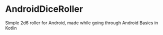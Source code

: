 # AndroidDiceRoller
Simple 2d6 roller for Android, made while going through Android Basics in Kotlin
